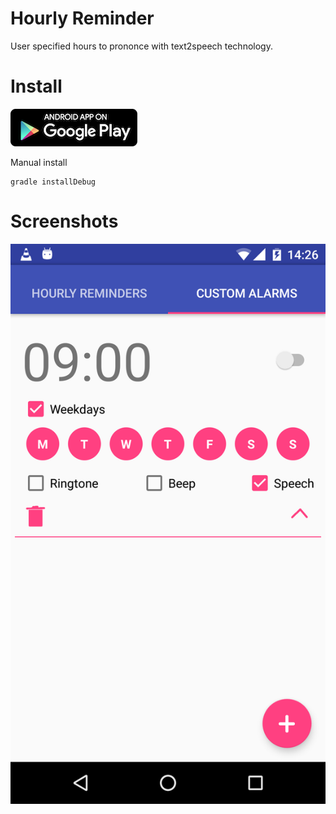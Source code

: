 # Hourly Reminder

User specified hours to prononce with text2speech technology.

# Install

[![ Google Play](docs/google-play-badge.png)](https://play.google.com/store/apps/details?id=com.github.axet.hourlyreminder) 

Manual install

    gradle installDebug

# Screenshots

![shot1](/docs/shot1.png)
